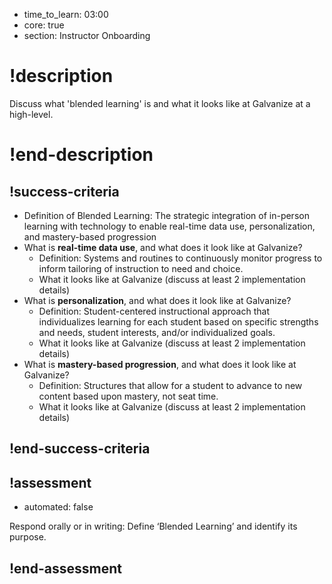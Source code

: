 - time_to_learn: 03:00
- core: true
- section: Instructor Onboarding

# !description
Discuss what 'blended learning' is and what it looks like at Galvanize at a high-level.
# !end-description

## !success-criteria

- Definition of Blended Learning: The strategic integration of in-person learning with technology to enable real-time data use, personalization, and mastery-based progression
- What is **real-time data use**, and what does it look like at Galvanize?
  - Definition: Systems and routines to continuously monitor progress to inform tailoring of instruction to need and choice.
  - What it looks like at Galvanize (discuss at least 2 implementation details)
- What is **personalization**, and what does it look like at Galvanize?
  - Definition: Student-centered instructional approach that individualizes learning for each student based on specific strengths and needs, student interests, and/or individualized goals.
  - What it looks like at Galvanize (discuss at least 2 implementation details)
- What is **mastery-based progression**, and what does it look like at Galvanize?
  - Definition: Structures that allow for a student to advance to new content based upon mastery, not seat time.
  - What it looks like at Galvanize (discuss at least 2 implementation details)

## !end-success-criteria

## !assessment

- automated: false

Respond orally or in writing:
Define ‘Blended Learning’ and identify its purpose.

## !end-assessment

